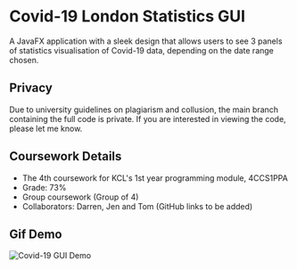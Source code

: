 # Covid-19 London Statistics GUI

A JavaFX application with a sleek design that allows users to see 3 panels of statistics visualisation of Covid-19 data, depending on the date range chosen.

## Privacy
Due to university guidelines on plagiarism and collusion, the main branch containing the full code is private. If you are interested in viewing the code, please let me know.

## Coursework Details
- The 4th coursework for KCL's 1st year programming module, 4CCS1PPA 
- Grade: 73%
- Group coursework (Group of 4)
- Collaborators: Darren, Jen and Tom (GitHub links to be added)

## Gif Demo
![Covid-19 GUI Demo](https://i.imgur.com/d3azSoj.gif)
